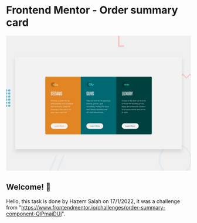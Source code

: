 # Frontend Mentor - Order summary card

![Design preview for the Order summary card coding challenge](./design/desktop-preview.jpg)

## Welcome! 👋

Hello, this task is done by Hazem Salah on 17/1/2022, it was a challenge from "https://www.frontendmentor.io/challenges/order-summary-component-QlPmajDUj".
